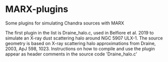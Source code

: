 # MARX-plugins
Some plugins for simulating Chandra sources with MARX

The first plugin in the list is Draine_halo.c, used in Belfiore et al. 2019
to simulate an X-ray dust scattering halo around NGC 5907 ULX-1.
The source geometry is based on X-ray scattering halo approximations from
Draine, 2003, ApJ 598, 1023.
Instructions on how to compile and use the plugin appear as header comments
in the source code 'Draine_halo.c'
